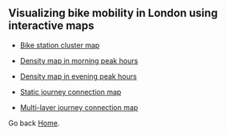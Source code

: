 
## Visualizing bike mobility in London using interactive maps

- <a href="https://edenau.github.io/maps/station-cluster" target="_blank">Bike station cluster map</a>

- <a href="https://edenau.github.io/maps/density-morning" target="_blank">Density map in morning peak hours</a>

- <a href="https://edenau.github.io/maps/density-evening" target="_blank">Density map in evening peak hours</a>

- <a href="https://edenau.github.io/maps/connection-morning" target="_blank">Static journey connection map</a>

- <a href="https://edenau.github.io/maps/connection-morning-layers" target="_blank">Multi-layer journey connection map</a>




Go back [Home](https://edenau.github.io).
